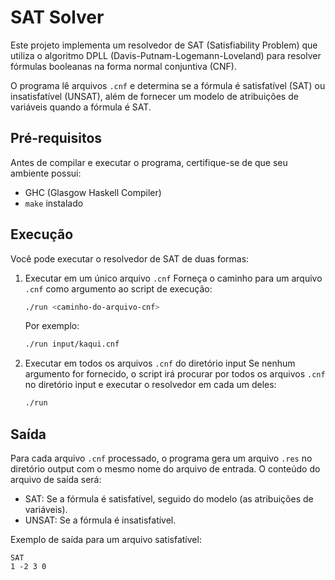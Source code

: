 # SAT Solver

Este projeto implementa um resolvedor de SAT (Satisfiability Problem) que utiliza o algoritmo DPLL (Davis-Putnam-Logemann-Loveland) para resolver fórmulas booleanas na forma normal conjuntiva (CNF).

O programa lê arquivos `.cnf` e determina se a fórmula é satisfatível (SAT) ou insatisfatível (UNSAT), além de fornecer um modelo de atribuições de variáveis quando a fórmula é SAT.

## Pré-requisitos

Antes de compilar e executar o programa, certifique-se de que seu ambiente possui:

- GHC (Glasgow Haskell Compiler)
- `make` instalado

## Execução

Você pode executar o resolvedor de SAT de duas formas:

1. Executar em um único arquivo `.cnf`
   Forneça o caminho para um arquivo `.cnf` como argumento ao script de execução:
   ```bash
   ./run <caminho-do-arquivo-cnf>
   ```
   Por exemplo:
   ```bash
   ./run input/kaqui.cnf
   ```
2. Executar em todos os arquivos `.cnf` do diretório input
   Se nenhum argumento for fornecido, o script irá procurar por todos os arquivos `.cnf` no diretório input e executar o resolvedor em cada um deles:
   ```bash
   ./run
   ```

## Saída

Para cada arquivo `.cnf` processado, o programa gera um arquivo `.res` no diretório output com o mesmo nome do arquivo de entrada. O conteúdo do arquivo de saída será:

- SAT: Se a fórmula é satisfatível, seguido do modelo (as atribuições de variáveis).
- UNSAT: Se a fórmula é insatisfatível.

Exemplo de saída para um arquivo satisfatível:
```
SAT
1 -2 3 0
```
